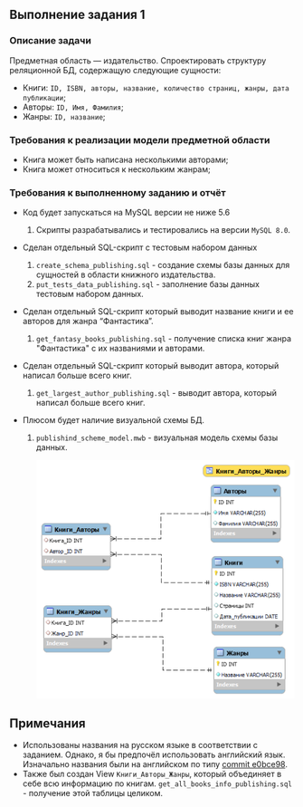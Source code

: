 ## Выполнение задания 1

### Описание задачи
Предметная область — издательство. Спроектировать структуру реляционной БД, содержащую следующие сущности:
- Книги: `ID, ISBN, авторы, название, количество страниц, жанры, дата публикации`;
- Авторы:  `ID, Имя, Фамилия`;
- Жанры: `ID, название`;

### Требования к реализации модели предметной области
- Книга может быть написана несколькими авторами;
- Книга может относиться к нескольким жанрам;

### Требования к выполненному заданию и отчёт
- Код будет запускаться на MySQL версии не ниже 5.6
  1. Скрипты разрабатывались и тестировались на версии `MySQL 8.0`.
- Cделан отдельный SQL-скрипт с тестовым набором данных
  1. `create_schema_publishing.sql` - создание схемы базы данных для сущностей в области книжного издательства.
  2. `put_tests_data_publishing.sql` - заполнение базы данных тестовым набором данных.

- Сделан отдельный SQL-скрипт который выводит название книги и ее авторов для жанра “Фантастика”.
  1. `get_fantasy_books_publishing.sql` - получение списка книг жанра "Фантастика" с их названиями и авторами.
- Cделан отдельный SQL-скрипт который выводит автора, который написал больше всего книг.
  1. `get_largest_author_publishing.sql` - выводит автора, который написал больше всего книг.
- Плюсом будет наличие визуальной схемы БД.
  1. `publishind_scheme_model.mwb` - визуальная модель схемы базы данных.

      ![create_schema_publishing](../img/create_schema_publishing.png)

## Примечания
  - Использованы названия на русском языке в соответствии с заданием. Однако, я бы предпочёл использовать английский язык. Изначально названия были на английском по типу [commit e0bce98](https://github.com/Steindvart/web_robots_league_intro/commit/e0bce98d1bb0a8b61510aa5b12cd2b6685071153).
  - Также был создан View `Книги_Авторы_Жанры`, который объединяет в себе всю информацию по книгам. `get_all_books_info_publishing.sql` - получение этой таблицы целиком.